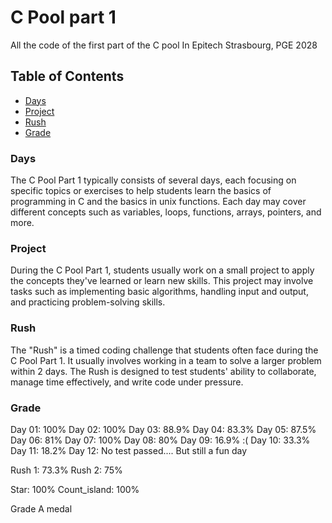 # C Pool part 1

All the code of the first part of the C pool
In Epitech Strasbourg, PGE 2028

## Table of Contents

- [Days](#days)
- [Project](#project)
- [Rush](#rush)
- [Grade](#grade)

### Days

The C Pool Part 1 typically consists of several days, each focusing on specific topics or exercises to help students learn the basics of programming in C and the basics in unix functions. Each day may cover different concepts such as variables, loops, functions, arrays, pointers, and more.

### Project

During the C Pool Part 1, students usually work on a small project to apply the concepts they've learned or learn new skills. This project may involve tasks such as implementing basic algorithms, handling input and output, and practicing problem-solving skills.

### Rush

The "Rush" is a timed coding challenge that students often face during the C Pool Part 1. It usually involves working in a team to solve a larger problem within 2 days. The Rush is designed to test students' ability to collaborate, manage time effectively, and write code under pressure.

### Grade

Day 01: 100%
Day 02: 100%
Day 03: 88.9%
Day 04: 83.3%
Day 05: 87.5%
Day 06: 81%
Day 07: 100%
Day 08: 80%
Day 09: 16.9% :(
Day 10: 33.3%
Day 11: 18.2%
Day 12: No test passed.... But still a fun day

Rush 1: 73.3%
Rush 2: 75%

Star: 100%
Count_island: 100%

Grade A medal
